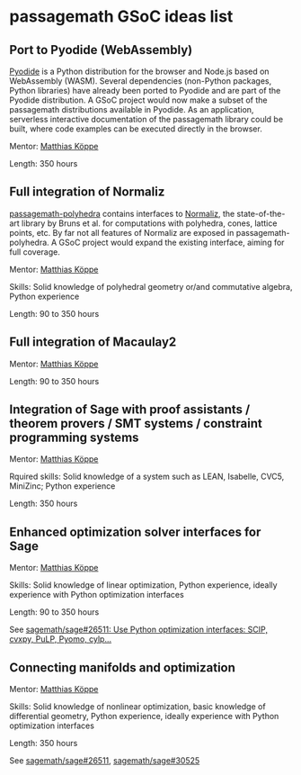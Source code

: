 # passagemath GSoC ideas list


## Port to Pyodide (WebAssembly)

[Pyodide](https://github.com/pyodide/pyodide) is a Python distribution for the browser and Node.js based on WebAssembly (WASM).
Several dependencies (non-Python packages, Python libraries) have already been ported to Pyodide and are part of the Pyodide distribution.
A GSoC project would now make a subset of the passagemath distributions available in Pyodide. 
As an application, serverless interactive documentation of the passagemath library could be built, where code examples can be executed directly in the browser.

Mentor: [Matthias Köppe](https://www.math.ucdavis.edu/~mkoeppe/)

Length: 350 hours


## Full integration of Normaliz

[passagemath-polyhedra](https://pypi.org/project/passagemath-polyhedra/) contains interfaces to [Normaliz](https://www.normaliz.uni-osnabrueck.de/), the state-of-the-art library by Bruns et al. for computations with polyhedra, cones, lattice points, etc.
By far not all features of Normaliz are exposed in passagemath-polyhedra. 
A GSoC project would expand the existing interface, aiming for full coverage.

Mentor: [Matthias Köppe](https://www.math.ucdavis.edu/~mkoeppe/)

Skills: Solid knowledge of polyhedral geometry or/and commutative algebra, Python experience

Length: 90 to 350 hours


## Full integration of Macaulay2

Mentor: [Matthias Köppe](https://www.math.ucdavis.edu/~mkoeppe/)

Length: 90 to 350 hours


## Integration of Sage with proof assistants / theorem provers / SMT systems / constraint programming systems

Mentor: [Matthias Köppe](https://www.math.ucdavis.edu/~mkoeppe/)

Rquired skills: Solid knowledge of a system such as LEAN, Isabelle, CVC5, MiniZinc; Python experience

Length: 350 hours


## Enhanced optimization solver interfaces for Sage

Mentor: [Matthias Köppe](https://www.math.ucdavis.edu/~mkoeppe/)

Skills: Solid knowledge of linear optimization, Python experience, ideally experience with Python optimization interfaces

Length: 90 to 350 hours

See [sagemath/sage#26511: Use Python optimization interfaces: SCIP, cvxpy, PuLP, Pyomo, cylp...](https://github.com/sagemath/sage/issues/26511)


## Connecting manifolds and optimization

Mentor: [Matthias Köppe](https://www.math.ucdavis.edu/~mkoeppe/)

Skills: Solid knowledge of nonlinear optimization, basic knowledge of differential geometry, Python experience, ideally experience with Python optimization interfaces

Length: 350 hours

See [sagemath/sage#26511](https://github.com/sagemath/sage/issues/26511), [sagemath/sage#30525](https://github.com/sagemath/sage/issues/30525)
